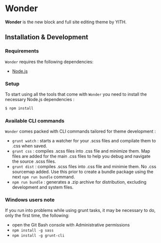 Wonder
===

**Wonder** is the new block and full site editing theme by YITH.

Installation & Development
---------------

### Requirements

`Wonder` requires the following dependencies:

- [Node.js](https://nodejs.org/)

### Setup

To start using all the tools that come with `Wonder`  you need to install the necessary Node.js dependencies :

```sh
$ npm install
```


### Available CLI commands

`Wonder` comes packed with CLI commands tailored for theme development :

- `grunt watch` : starts a watcher for your .scss files and compilate them to .css when saved.
- `grunt css` : compiles .scss files into .css file and minimize them. Map files are added for the main .css files to help you debug and navigate the source .scss files.
- `grunt dist` : compiles .scss files into .css file and minimie them. No .css sourcemap added. Use this prior to create a bundle package using the next `npm run bundle` command.
- `npm run bundle` : generates a .zip archive for distribution, excluding development and system files.

### Windows users note

If you run into problems while using grunt tasks, it may be necessary to do, only the first time, the following:

- open the Git Bash console with Administrative permissions
- `npm install -g sass`
- `npm install -g grunt-cli`